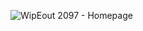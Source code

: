 ![WipEout 2097 - Homepage](https://user-images.githubusercontent.com/62298614/92462831-4a92a100-f1cb-11ea-9c69-3e0c63798dad.png)
